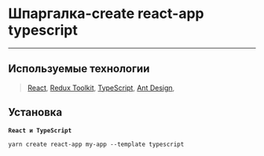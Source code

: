 # Шпаргалка-create react-app typescript
---
## Используемые технологии

> [React](https://ru.reactjs.org/docs/getting-started.html), 
[Redux Toolkit](https://redux-toolkit.js.org/introduction/getting-started),
[TypeScript](https://www.typescriptlang.org/docs/handbook/typescript-from-scratch.html),
[Ant Design](https://ant.design/components/overview/),

## Установка
**`React и TypeScript`**
```
yarn create react-app my-app --template typescript
```